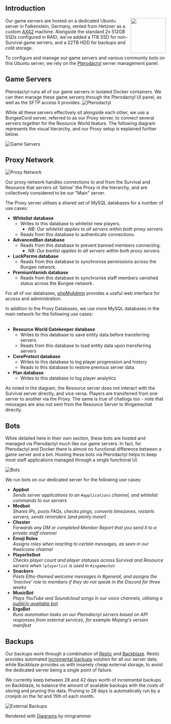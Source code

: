 ## Introduction

<img align="right" width="110" src="/assets/images/architecture/pterodactyl.png"/>

Our game servers are hosted on a dedicated Ubuntu server in Falkenstein, Germany, rented from Hetzner as a custom [AX42](https://www.hetzner.com/dedicated-rootserver/ax42/configurator) machine. Alongside the standard 2x 512GB SSDs configured in RAID, we’ve added a 1TB SSD for non-Survival game servers, and a 22TB HDD for backups and cold storage.

To configure and manage our game servers and various community bots on this Ubuntu server, we rely on the [Pterodactyl](https://pterodactyl.io/) server management panel.

## Game Servers

Pterodactyl runs all of our game servers in isolated Docker containers. We can then manage these game servers through the Pterodactyl UI panel, as well as the SFTP access it provides.
![Pterodactyl](../../assets/diagrams/game_servers/game_servers_ungrouped.png)

While all these servers effectively sit alongside each other, we use a BungeeCord server, referred to as our Proxy server, to connect several servers together for the Resource World feature. The following diagram represents the visual hierarchy, and our Proxy setup is explained further below.

![Game Servers](../../assets/diagrams/game_servers/game_servers_grouped.png)

## Proxy Network
![Proxy Network](../../assets/diagrams/networks/main_network.png)

Our proxy network handles connections to and from the Survival and Resource that servers sit 'below' the Proxy in the hierarchy, and are collectively considered to be our "Main" server.

The Proxy server utilises a shared set of MySQL databases for a number of use cases:

- __Whitelist database__
  - Writes to this database to whitelist new players.
    - _NB: Our whitelist applies to all servers within both proxy servers._
  - Reads from this database to authenticate connections.
- __AdvancedBan database__
  - Reads from this database to prevent banned members connecting.
    - _NB: Our banlist applies to all servers within both proxy servers._
- __LuckPerms database__
  - Reads from this database to synchronise permissions across the Bungee network.
- __PremiumVanish database__
  - Reads from this database to synchronise staff members vanished status across the Bungee network.

For all of our databases, [phpMyAdmin](https://www.phpmyadmin.net/) provides a useful web interface for access and administration.

In addition to the Proxy Databases, we use more MySQL databases in the main network for the following use cases:
<br><br>
- __Resource World Gatekeeper database__
  - Writes to this database to save entity data before transferring servers
  - Reads from this database to load entity data upon transferring servers
- __CoreProtect database__
  - Writes to this database to log player progression and history
  - Reads to this database to restore previous server data
- __Plan database__
  - Writes to this database to log player analytics

As noted in the diagram, the Resource server does not interact with the Survival server directly, and vice versa. Players are transferred from one server to another via the Proxy. The same is true of chatlogs too - note that messages are also not sent from the Resource Server to #ingamechat directly.
<br>

## Bots

While detailed here in their own section, these bots are hosted and managed via Pterodactyl much like our game servers. In fact, for Pterodactyl and Docker there is almost no functional difference between a game server and a bot. Hosting these bots via Pterodactyl helps to keep most staff applications managed through a single functional UI.

![Bots](../../assets/diagrams/bots/bots.png)

We run bots on our dedicated server for the following use cases:

- **Appbot**  
*Sends server applications to an `#applications` channel, and whitelist commands to our servers*
- **Modbot**  
*Shares IPs, posts FAQs, checks pings, converts timezones, restarts servers, sends reminders (and plenty more!)*
- **Chester**  
*Forwards any DM or completed Member Report that you send it to a private staff channel*
- **Emoji Roles**  
*Assigns roles when reacting to certain messages, as seen in our #welcome channel*
- **Playerlistbot**  
*Checks player count and player statuses across Survival and Resource servers when `!playerlist` is used in `#ingamechat`*
- **Snackers**  
*Posts Etho-themed welcome messages in #general, and assigns the 'Inactive' role to members if they do not speak in the Discord for three weeks*
- **MusicBot**  
*Plays YouTube and Soundcloud songs in our voice channels, utilising a [publicly available bot](https://github.com/jagrosh/MusicBot)*
- **ErgoBot**  
*Runs automation tasks on our Pterodactyl servers based on API responses from external services, for example Mojang's version manifest*

<!-- ## Proxy Server -->
<!-- Our proxy server handles connections to the Survival servers that sit 'below' them in the hierarchy.
![Proxy Servers](https://github.com/Slabserver/Slabserver-Documentation/blob/main/proxy_servers/proxy_servers.png?raw=true "Proxy Servers")
 -->


## Backups

Our backups work through a combination of [Restic](https://restic.net/) and [Backblaze](https://www.backblaze.com/b2/cloud-storage.html). Restic provides automated [incremental backups](https://en.wikipedia.org/wiki/Incremental_backup) solution for all our server data, while Backblaze provides us with insanely cheap external storage, to avoid the dedicated server being a single point of failure.

We currently keep between 28 and 42 days worth of incremental backups on Backblaze, to balance the amount of available backups with the costs of storing and pruning this data. Pruning to 28 days is automatically run by a cronjob on the 1st and 15th of each month.

![External Backups](../../assets/diagrams/backups/restic_backblaze.png)

Rendered with [Diagrams](https://diagrams.mingrammer.com) by mingrammer


